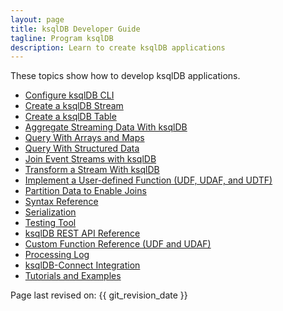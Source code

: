 ```yaml
---
layout: page
title: ksqlDB Developer Guide
tagline: Program ksqlDB 
description: Learn to create ksqlDB applications
---
```


These topics show how to develop ksqlDB applications.

- [Configure ksqlDB CLI](../installation/cli-config) 
- [Create a ksqlDB Stream](create-a-stream.md)
- [Create a ksqlDB Table](create-a-table.md)
- [Aggregate Streaming Data With ksqlDB](aggregate-streaming-data.md)
- [Query With Arrays and Maps](query-with-arrays-and-maps.md)
- [Query With Structured Data](query-with-structured-data.md)
- [Join Event Streams with ksqlDB](joins/join-streams-and-tables.md)
- [Transform a Stream With ksqlDB](transform-a-stream-with-ksql.md)
- [Implement a User-defined Function (UDF, UDAF, and UDTF)](implement-a-udf)
- [Partition Data to Enable Joins](joins/partition-data.md)
- [Syntax Reference](syntax-reference.md)
- [Serialization](serialization.md)
- [Testing Tool](ksql-testing-tool.md)
- [ksqlDB REST API Reference](api.md)
- [Custom Function Reference (UDF and UDAF)](udf.md)
- [Processing Log](processing-log.md)
- [ksqlDB-Connect Integration](ksql-connect.md)
- [Tutorials and Examples](../tutorials/index.md)


Page last revised on: {{ git_revision_date }}
